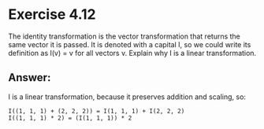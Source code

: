 # Exercise 4.12

The identity transformation is the vector transformation that
returns the same vector it is passed. It is denoted with a capital I, so we
could write its definition as I(v) = v for all vectors v. Explain why I is a
linear transformation.

## Answer:

I is a linear transformation, because it preserves addition and scaling, so:

```
I((1, 1, 1) + (2, 2, 2)) = I(1, 1, 1) + I(2, 2, 2)
I((1, 1, 1) * 2) = (I(1, 1, 1)) * 2
```
